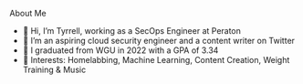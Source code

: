 About Me
-  👋 Hi, I’m Tyrrell, working as a SecOps Engineer at Peraton
- 👀 I’m an aspiring cloud security engineer and a content writer on Twitter
- 🌱 I graduated from WGU in 2022 with a GPA of 3.34
- 💞️ Interests: Homelabbing, Machine Learning, Content Creation, Weight Training & Music

